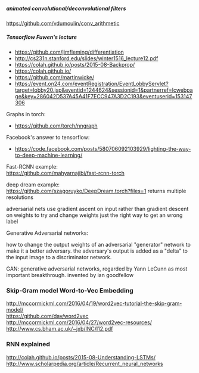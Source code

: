 



##### animated convolutional/deconvolutional filters
https://github.com/vdumoulin/conv_arithmetic




##### Tensorflow Fuwen's lecture
 * https://github.com/jimfleming/differentiation  
 * http://cs231n.stanford.edu/slides/winter1516_lecture12.pdf  
 * https://colah.github.io/posts/2015-08-Backprop/  
 * https://colah.github.io/  
 * https://github.com/martinwicke/  
 * https://event.on24.com/eventRegistration/EventLobbyServlet?target=lobby20.jsp&eventid=1244624&sessionid=1&partnerref=lcwebpage&key=286042D537A45A41F7ECC947A3D2C193&eventuserid=153147306

Graphs in torch: 
 * https://github.com/torch/nngraph  
 
Facebook's answer to tensorflow: 
 * https://code.facebook.com/posts/580706092103929/lighting-the-way-to-deep-machine-learning/
 



Fast-RCNN example:  
https://github.com/mahyarnajibi/fast-rcnn-torch

deep dream example:  
https://github.com/szagoruyko/DeepDream.torch?files=1
returns multiple resolutions


adversarial nets use gradient ascent on input rather than gradient descent on weights to try and change weights just the right way to get an wrong label


Generative Adversarial networks:  

how to change the output weights of an adversarial "generator" network to make it a better adversary. the adversary's output is added as a "delta" to the input image to a discriminator network. 

GAN: generative adversarial networks, regarded by Yann LeCunn as most important breakthrough. invented by ian goodfellow




### Skip-Gram model Word-to-Vec Embedding

http://mccormickml.com/2016/04/19/word2vec-tutorial-the-skip-gram-model/  
https://github.com/dav/word2vec  
http://mccormickml.com/2016/04/27/word2vec-resources/  
http://www.cs.bham.ac.uk/~jxb/INC/l12.pdf  



### RNN explained

http://colah.github.io/posts/2015-08-Understanding-LSTMs/  
http://www.scholarpedia.org/article/Recurrent_neural_networks  



